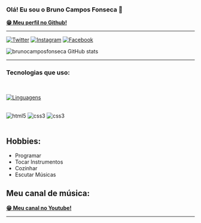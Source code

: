 
### Olá! Eu sou o Bruno Campos Fonseca 👋

<div>
     <a href="https://github.com/brunocamposfonseca" target="_blank"><strong>😁 Meu perfil no Github!</strong></a>
</div>

<hr/>

[![Twitter](https://img.shields.io/badge/Twitter-1DA1F2?style=for-the-badge&logo=twitter&logoColor=white)](https://twitter.com/bruno_c_f_2020)
[![Instagram](https://img.shields.io/badge/Instagram-E4405F?style=for-the-badge&logo=instagram&logoColor=white)](https://www.instagram.com/bruno.c.f/)
[![Facebook](https://img.shields.io/badge/Facebook-1877F2?style=for-the-badge&logo=facebook&logoColor=white)](https://www.facebook.com/bruno.cf.54/)

![brunocamposfonseca GitHub stats](https://github-readme-stats.vercel.app/api?username=brunocamposfonseca&theme=algolia&show_icons=true)
<hr/>

### Tecnologias que uso:
<br/>

[![Linguagens ](https://github-readme-stats.vercel.app/api/top-langs/?username=brunocamposfonseca&langs_count=8)](https://github.com/brunocamposfonseca/github-readme-stats)

<div style="display: inline_block"><br/>
     <img align="center" alt="html5" src="https://img.shields.io/badge/HTML5-E34F26?style=for-the-badge&logo=html5&logoColor=white" />
     <img align="center" alt="css3" src="https://img.shields.io/badge/CSS3-1572B6?style=for-the-badge&logo=css3&logoColor=white" />
     <img align="center" alt="css3" src="https://img.shields.io/badge/JavaScript-323330?style=for-the-badge&logo=javascript&logoColor=F7DF1E" /></div>
<br/>

## Hobbies:

<ul>
     <li>Programar</li>
     <li>Tocar Instrumentos</li>
     <li>Cozinhar</li>
     <li>Escutar Músicas</li>
</ul>

## Meu canal de música:

<div>
     <a href="https://www.youtube.com/channel/UCN-j0x69u5PztR2T9TFZX5g" target="_blank"><strong>😁 Meu canal no Youtube!</strong></a>
</div>

<hr/>
